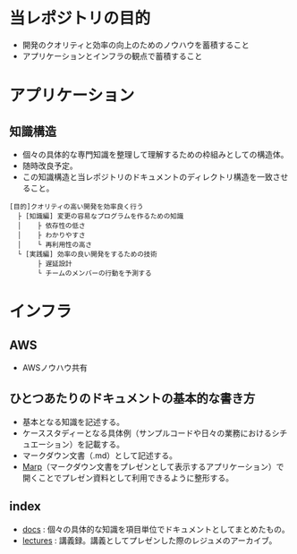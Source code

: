 # 当レポジトリの目的
* 開発のクオリティと効率の向上のためのノウハウを蓄積すること
* アプリケーションとインフラの観点で蓄積すること

# アプリケーション
## 知識構造
* 個々の具体的な専門知識を整理して理解するための枠組みとしての構造体。
* 随時改良予定。
* この知識構造と当レポジトリのドキュメントのディレクトリ構造を一致させること。

```
[目的]クオリティの高い開発を効率良く行う
  ├ [知識編] 変更の容易なプログラムを作るための知識
  │    ├ 依存性の低さ
  │    ├ わかりやすさ
  │    └ 再利用性の高さ
  └ [実践編] 効率の良い開発をするための技術
       ├ 遅延設計
       └ チームのメンバーの行動を予測する
```

# インフラ
## AWS
* AWSノウハウ共有

## ひとつあたりのドキュメントの基本的な書き方
* 基本となる知識を記述する。
* ケーススタディーとなる具体例（サンプルコードや日々の業務におけるシチュエーション）を記載する。
* マークダウン文書（.md）として記述する。
* [Marp](https://yhatt.github.io/marp/)（マークダウン文書をプレゼンとして表示するアプリケーション）で開くことでプレゼン資料として利用できるように整形する。

## index
* [docs](docs/application/readme.md) : 個々の具体的な知識を項目単位でドキュメントとしてまとめたもの。
* [lectures](lectures) : 講義録。講義としてプレゼンした際のレジュメのアーカイブ。
